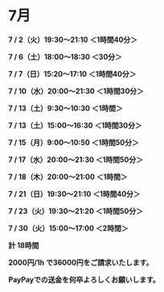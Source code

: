 # 7月

**7 / 2（火）19:30〜21:10 ＜1時間40分＞**

**7 / 6（土）18:00〜18:30 ＜30分＞**

**7 / 7（日）15:20〜17:10 ＜1時間40分＞**

**7 / 10（水）20:00〜21:30 ＜1時間30分＞**

**7 / 13（土）9:30〜10:30 ＜1時間＞**

**7 / 13（土）15:00〜16:30 ＜1時間30分＞**

**7 / 15（月）9:00〜10:50 ＜1時間50分＞**

**7 / 17（水）20:00〜21:30 ＜1時間50分＞**

**7 / 18（木）20:00〜21:00 ＜1時間＞**

**7 / 21（日）19:30〜21:10 ＜1時間40分＞**

**7 / 23（火）19:30〜21:20 ＜1時間50分＞**

**7 / 30（火）15:00〜17:00 ＜2時間＞**

**計 18時間**

**2000円/1h で36000円をご請求いたします。**

**PayPayでの送金を何卒よろしくお願いします。**